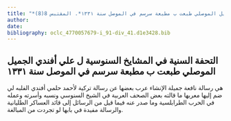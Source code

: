 ```yaml
---
title: "*مخطوطات ومطبوعات : التحفة السنية في المشايخ السنوسية ل علي أفندي الجميل الموصلي طبعت ب مطبعة سرسم في الموصل سنة ١٣٣١*. المقتبس 8(8)"
author: 
date: 
bibliography: oclc_4770057679-i_91-div_41.d1e3428.bib
---
```




##  التحفة السنية   في المشايخ السنوسية   ل  علي أفندي الجميل الموصلي  طبعت ب  مطبعة سرسم  في  الموصل  سنة  ١٣٣١ 


 هي رسالة نافعة جميلة الإنشاء عرب بعضها عن رسالة تركية لأحمد حلمي أفندي الفلبه لي ضم إليها معربها ما قالته بعض الصحف العربية في الشيخ السنوسي ونسبه وأسرته وعمله في الحرب الطرابلسية وما صدر عنه فيما قيل من الرسائل إلى قائد العساكر الطليانية والرسالة مفيدة في بابها لو تجردت من المبالغة. 
